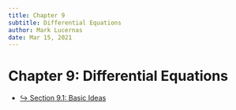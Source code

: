 ```yaml
---
title: Chapter 9
subtitle: Differential Equations
author: Mark Lucernas
date: Mar 15, 2021
---
```



# Chapter 9: Differential Equations

- [↪ Section 9.1: Basic Ideas](sec_9-1)

